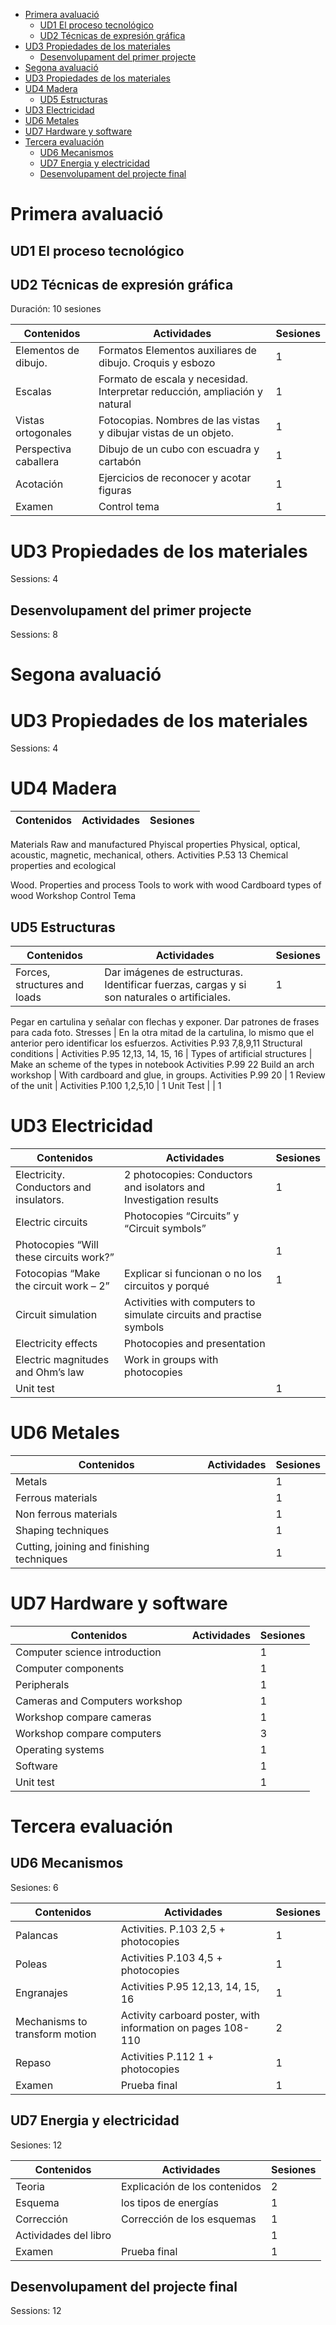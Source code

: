 
- [Primera avaluació](#Primera-avaluaci%C3%B3)
  - [UD1 El proceso tecnológico](#UD1-El-proceso-tecnol%C3%B3gico)
  - [UD2 Técnicas de expresión gráfica](#UD2-T%C3%A9cnicas-de-expresi%C3%B3n-gr%C3%A1fica)
- [UD3 Propiedades de los materiales](#UD3-Propiedades-de-los-materiales)
  - [Desenvolupament del primer projecte](#Desenvolupament-del-primer-projecte)
- [Segona avaluació](#Segona-avaluaci%C3%B3)
- [UD3 Propiedades de los materiales](#UD3-Propiedades-de-los-materiales-1)
- [UD4 Madera](#UD4-Madera)
  - [UD5 Estructuras](#UD5-Estructuras)
- [UD3 Electricidad](#UD3-Electricidad)
- [UD6 Metales](#UD6-Metales)
- [UD7 Hardware y software](#UD7-Hardware-y-software)
- [Tercera evaluación](#Tercera-evaluaci%C3%B3n)
  - [UD6 Mecanismos](#UD6-Mecanismos)
  - [UD7 Energia y electricidad](#UD7-Energia-y-electricidad)
  - [Desenvolupament del projecte final](#Desenvolupament-del-projecte-final)

# Primera avaluació

## UD1 El proceso tecnológico

## UD2 Técnicas de expresión gráfica

Duración: 10 sesiones

Contenidos | Actividades | Sesiones
-- | -- | --
Elementos de dibujo. | Formatos Elementos auxiliares de dibujo. Croquis y esbozo | 1
Escalas | Formato de escala y necesidad.  Interpretar  reducción, ampliación y natural | 1
Vistas ortogonales | Fotocopias. Nombres de las vistas y dibujar vistas de un objeto. | 1
Perspectiva caballera | Dibujo  de un cubo con escuadra y  cartabón | 1
Acotación | Ejercicios de reconocer y acotar figuras | 1
Examen | Control tema | 1

# UD3 Propiedades de los materiales

Sessions: 4

## Desenvolupament del primer projecte

Sessions: 8

# Segona avaluació 

# UD3 Propiedades de los materiales

Sessions: 4

# UD4 Madera 

Contenidos | Actividades | Sesiones
-- | -- | --
Materials
Raw and manufactured
Phyiscal properties
Physical, optical, acoustic, magnetic, mechanical, others.
Activities P.53 13
Chemical properties and ecological

Wood. Properties and process
Tools to work with wood
Cardboard types of wood Workshop
Control Tema

## UD5 Estructuras

Contenidos | Actividades | Sesiones
-- | -- | --
Forces, structures and loads | Dar imágenes de estructuras. Identificar fuerzas, cargas y si son naturales o artificiales.  | 1
Pegar en cartulina y señalar con flechas y exponer.
Dar patrones de frases para cada foto.
Stresses | En la otra mitad de la cartulina, lo mismo que el anterior pero identificar los esfuerzos.
Activities P.93 7,8,9,11
Structural conditions | Activities P.95 12,13, 14, 15, 16 | 
Types of artificial structures | Make an scheme of the types in notebook
Activities P.99 22
Build an arch workshop | With cardboard and glue, in groups. Activities P.99 20 | 1
Review of the unit | Activities P.100 1,2,5,10 | 1
Unit Test |  | 1

# UD3 Electricidad

Contenidos | Actividades | Sesiones
-- | -- | --
Electricity. Conductors and insulators. | 2 photocopies: Conductors and isolators and Investigation results | 1
Electric circuits | Photocopies “Circuits” y “Circuit symbols” | 
Photocopies “Will these circuits work?” |  | 1
Fotocopias “Make the circuit work – 2” | Explicar si funcionan o no los circuitos y porqué | 1
Circuit simulation | Activities with computers to simulate circuits and practise symbols | 
Electricity effects | Photocopies and presentation | 
Electric magnitudes and Ohm’s law | Work in groups with photocopies
Unit test |  | 1




# UD6 Metales

Contenidos | Actividades | Sesiones
-- | -- | --
Metals |	| 1
Ferrous materials	 |	| 1
Non ferrous materials	 |	| 1
Shaping techniques	 |	| 1
Cutting, joining and finishing techniques	 |	| 1

# UD7 Hardware y software

Contenidos | Actividades | Sesiones
-- | -- | --
Computer science introduction	| | 1
Computer components	| | 1
Peripherals	| | 1
Cameras and Computers workshop	| | 1
Workshop compare cameras	| | 1
Workshop compare computers	| | 3
Operating systems	| | 1
Software	| | 1
Unit test	| | 1

# Tercera evaluación

## UD6 Mecanismos

Sesiones: 6

Contenidos | Actividades | Sesiones
-- | -- | --
Palancas | Activities. P.103 2,5 + photocopies	| 1
Poleas | Activities P.103 4,5 + photocopies | 1
Engranajes | Activities P.95 12,13, 14, 15, 16	| 1
Mechanisms to transform motion | Activity carboard poster, with information on pages 108-110	| 2
Repaso | Activities P.112 1 + photocopies	| 1
Examen | Prueba final |	1

## UD7 Energia y electricidad

Sesiones: 12

Contenidos | Actividades | Sesiones
-- | -- | --
Teoria | Explicación de los contenidos | 2 
Esquema | los tipos de energías  | 1
Corrección |Corrección de los esquemas |  1 
Actividades del libro |  | 1 
Examen | Prueba final | 1 

## Desenvolupament del projecte final

Sessions: 12
